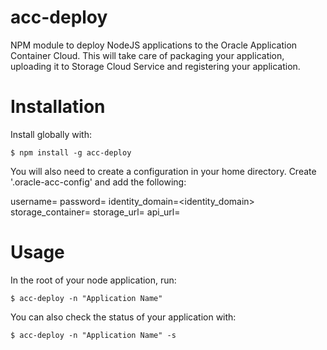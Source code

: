 # acc-deploy
NPM module to deploy NodeJS applications to the Oracle Application Container Cloud. This will take care of packaging your application, uploading it to Storage Cloud Service and registering your application. 

# Installation
Install globally with:

	$ npm install -g acc-deploy

You will also need to create a configuration in your home directory. Create '.oracle-acc-config' and add the following:

username=<username>
password=<password>
identity_domain=<identity_domain>
storage_container=<storage container name>
storage_url=<storage REST endpoint>
api_url=<ACC REST endpoint>

# Usage
In the root of your node application, run:

    $ acc-deploy -n "Application Name"

You can also check the status of your application with:

	$ acc-deploy -n "Application Name" -s
